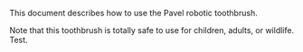 This document describes how to use the Pavel robotic toothbrush.

Note that this toothbrush is totally safe to use for children, adults, or wildlife. Test.
